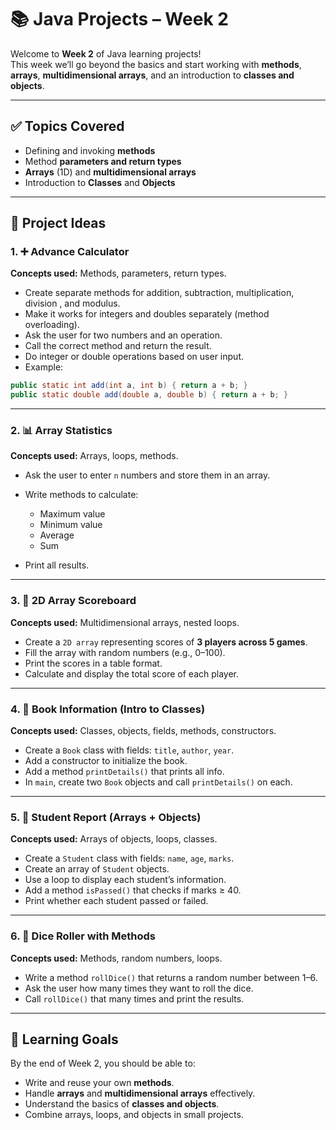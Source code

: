 # 📚 Java Projects – Week 2

Welcome to **Week 2** of Java learning projects!  
This week we’ll go beyond the basics and start working with **methods**, **arrays**, **multidimensional arrays**,
and an introduction to **classes and objects**.

---

## ✅ Topics Covered
- Defining and invoking **methods**
- Method **parameters and return types**
- **Arrays** (1D) and **multidimensional arrays**
- Introduction to **Classes** and **Objects**

---

## 📝 Project Ideas

### 1. ➕ Advance Calculator
**Concepts used:** Methods, parameters, return types.
- Create separate methods for addition, subtraction, multiplication, division , and modulus.
- Make it works for integers and doubles separately (method overloading).
- Ask the user for two numbers and an operation.
- Call the correct method and return the result.
- Do integer or double operations based on user input.
- Example:
```java
public static int add(int a, int b) { return a + b; }
public static double add(double a, double b) { return a + b; }
````

---

### 2. 📊 Array Statistics

**Concepts used:** Arrays, loops, methods.

* Ask the user to enter `n` numbers and store them in an array.
* Write methods to calculate:

    * Maximum value
    * Minimum value
    * Average
    * Sum
* Print all results.

---

### 3. 🏀 2D Array Scoreboard

**Concepts used:** Multidimensional arrays, nested loops.

* Create a `2D array` representing scores of **3 players across 5 games**.
* Fill the array with random numbers (e.g., 0–100).
* Print the scores in a table format.
* Calculate and display the total score of each player.

---

### 4. 📖 Book Information (Intro to Classes)

**Concepts used:** Classes, objects, fields, methods, constructors.

* Create a `Book` class with fields: `title`, `author`, `year`.
* Add a constructor to initialize the book.
* Add a method `printDetails()` that prints all info.
* In `main`, create two `Book` objects and call `printDetails()` on each.

---

### 5. 🏫 Student Report (Arrays + Objects)

**Concepts used:** Arrays of objects, loops, classes.

* Create a `Student` class with fields: `name`, `age`, `marks`.
* Create an array of `Student` objects.
* Use a loop to display each student’s information.
* Add a method `isPassed()` that checks if marks ≥ 40.
* Print whether each student passed or failed.

---

### 6. 🎲 Dice Roller with Methods

**Concepts used:** Methods, random numbers, loops.

* Write a method `rollDice()` that returns a random number between 1–6.
* Ask the user how many times they want to roll the dice.
* Call `rollDice()` that many times and print the results.

---

## 🚀 Learning Goals

By the end of Week 2, you should be able to:

* Write and reuse your own **methods**.
* Handle **arrays** and **multidimensional arrays** effectively.
* Understand the basics of **classes and objects**.
* Combine arrays, loops, and objects in small projects.
